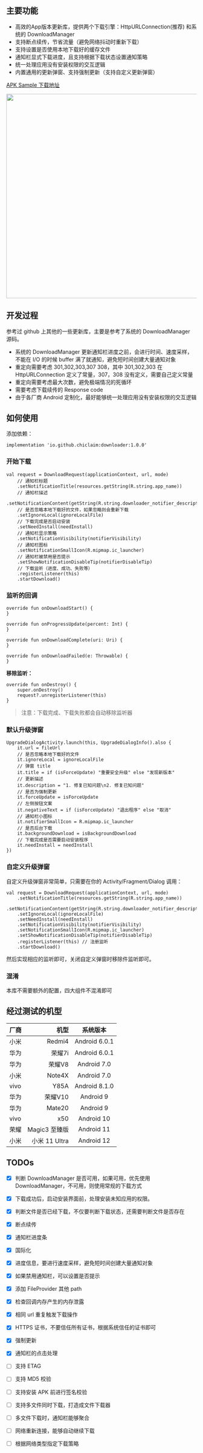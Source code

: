 
## 主要功能

- 高效的App版本更新库，提供两个下载引擎：HttpURLConnection(推荐) 和系统的 DownloadManager
- 支持断点续传，节省流量（避免网络抖动时重新下载）
- 支持设置是否使用本地下载好的缓存文件
- 通知栏显式下载进度，且支持根据下载状态设置通知策略
- 统一处理应用没有安装权限的交互逻辑
- 内置通用的更新弹窗、支持强制更新（支持自定义更新弹窗）

[APK Sample 下载地址](https://github.com/chiclaim/AndroidDownloader/releases/tag/v1.0.0)

<img src="https://github.com/chiclaim/AndroidUpdater/blob/master/images/img.png" width="540px">

## 开发过程

参考过 github 上其他的一些更新库，主要是参考了系统的 DownloadManager 源码。

- 系统的 DownloadManager 更新通知栏进度之前，会进行时间、速度采样，不能在 I/O 的时候 buffer 满了就通知，避免短时间创建大量通知对象
- 重定向需要考虑 301,302,303,307 308，其中 301,302,303 在 HttpURLConnection 定义了常量，307，308 没有定义，需要自己定义常量
- 重定向需要考虑最大次数，避免极端情况的死循环
- 需要考虑下载续传的 Response code
- 由于各厂商 Android 定制化，最好能够统一处理应用没有安装权限的交互逻辑


## 如何使用

添加依赖：

```
implementation 'io.github.chiclaim:downloader:1.0.0'
```

### 开始下载
```
val request = DownloadRequest(applicationContext, url, mode)
    // 通知栏标题
    .setNotificationTitle(resources.getString(R.string.app_name))
    // 通知栏描述
    .setNotificationContent(getString(R.string.downloader_notifier_description))
    // 是否忽略本地下载好的文件，如果忽略则会重新下载
    .setIgnoreLocal(ignoreLocalFile)
    // 下载完成是否启动安装
    .setNeedInstall(needInstall)
    // 通知栏显示策略
    .setNotificationVisibility(notifierVisibility)
    // 通知栏图标
    .setNotificationSmallIcon(R.mipmap.ic_launcher)
    // 通知栏被禁用是否提示
    .setShowNotificationDisableTip(notifierDisableTip)
    // 下载监听（进度、成功、失败等）
    .registerListener(this)
    .startDownload()
```

### 监听的回调

```
override fun onDownloadStart() {
}

override fun onProgressUpdate(percent: Int) {
}

override fun onDownloadComplete(uri: Uri) {
}

override fun onDownloadFailed(e: Throwable) {
}
```

**移除监听：**

```
override fun onDestroy() {
    super.onDestroy()
    request?.unregisterListener(this)
}
```

> 注意：下载完成、下载失败都会自动移除监听器

### 默认升级弹窗

```
UpgradeDialogActivity.launch(this, UpgradeDialogInfo().also {
    it.url = fileUrl
    // 是否忽略本地下载好的文件
    it.ignoreLocal = ignoreLocalFile
    // 弹窗 title
    it.title = if (isForceUpdate) "重要安全升级" else "发现新版本"
    // 更新描述
    it.description = "1. 修复已知问题\n2. 修复已知问题"
    // 是否为强制更新
    it.forceUpdate = isForceUpdate
    // 左侧按钮文案
    it.negativeText = if (isForceUpdate) "退出程序" else "取消"
    // 通知栏小图标
    it.notifierSmallIcon = R.mipmap.ic_launcher
    // 是否后台下载
    it.backgroundDownload = isBackgroundDownload
    // 下载完成是否需要启动安装程序
    it.needInstall = needInstall
})
```

### 自定义升级弹窗

自定义升级弹窗非常简单，只需要在你的 Activity/Fragment/Dialog 调用：

```
val request = DownloadRequest(applicationContext, url, mode)
    .setNotificationTitle(resources.getString(R.string.app_name))
    .setNotificationContent(getString(R.string.downloader_notifier_description))
    .setIgnoreLocal(ignoreLocalFile)
    .setNeedInstall(needInstall)
    .setNotificationVisibility(notifierVisibility)
    .setNotificationSmallIcon(R.mipmap.ic_launcher)
    .setShowNotificationDisableTip(notifierDisableTip)
    .registerListener(this) // 注册监听
    .startDownload()
```

然后实现相应的监听即可，关闭自定义弹窗时移除件监听即可。

### 混淆

本库不需要额外的配置，四大组件不混淆即可


## 经过测试的机型

| 厂商        | 机型    |  系统版本  |
| --------   | -----:   | :----: |
| 小米        | Redmi4     |   Android 6.0.1    |
| 华为        | 荣耀7i      |   Android 6.0.1  |
| 华为        | 荣耀V8      |   Android 7.0  |
| 小米        | Note4X      |   Android 7.0  |
| vivo        | Y85A      |   Android 8.1.0  |
| 华为        | 荣耀V10      |   Android 9  |
| 华为        | Mate20      |   Android 9  |
| vivo        | x50      |   Android 10  |
| 荣耀        | Magic3 至臻版      |   Android 11  |
| 小米        | 小米 11 Ultra      |   Android 12  |

## TODOs

- [x] 判断 DownloadManager 是否可用，如果可用，优先使用 DownloadManager，不可用，则使用常规的下载方式
- [x] 下载成功后，启动安装界面前，处理安装未知应用的权限。
- [x] 判断文件是否已经下载，不仅要判断下载状态，还需要判断文件是否存在
- [x] 断点续传
- [x] 通知栏进度条
- [x] 国际化
- [x] 进度信息，要进行速度采样，避免短时间创建大量通知对象
- [x] 如果禁用通知栏，可以设置是否提示
- [x] 添加 FileProvider 其他 path
- [x] 检查回调内存产生的内存泄露
- [x] 相同 url 重复触发下载操作
- [x] HTTPS 证书，不要信任所有证书，根据系统信任的证书即可
- [x] 强制更新
- [x] 通知栏的点击处理
- [ ] 支持 ETAG
- [ ] 支持 MD5 校验
- [ ] 支持安装 APK 前进行签名校验
- [ ] 支持多文件同时下载，打造成文件下载器
- [ ] 多文件下载时，通知栏能够聚合
- [ ] 网络重新连接，能够自动继续下载
- [ ] 根据网络类型指定下载策略



